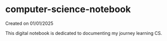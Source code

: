 # computer-science-notebook

Created on 01/01/2025

This digital notebook is dedicated to documenting my journey learning CS.


